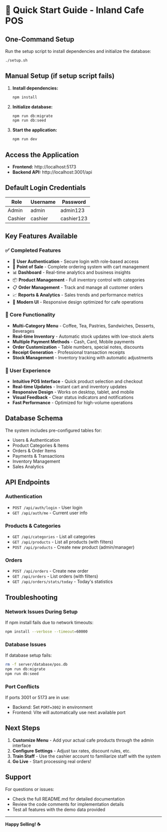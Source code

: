 # 🚀 Quick Start Guide - Inland Cafe POS

## One-Command Setup

Run the setup script to install dependencies and initialize the database:

```bash
./setup.sh
```

## Manual Setup (if setup script fails)

1. **Install dependencies:**
   ```bash
   npm install
   ```

2. **Initialize database:**
   ```bash
   npm run db:migrate
   npm run db:seed
   ```

3. **Start the application:**
   ```bash
   npm run dev
   ```

## Access the Application

- **Frontend:** http://localhost:5173
- **Backend API:** http://localhost:3001/api

## Default Login Credentials

| Role    | Username | Password  |
|---------|----------|-----------|
| Admin   | admin    | admin123  |
| Cashier | cashier  | cashier123|

## Key Features Available

### ✅ Completed Features
- 🔐 **User Authentication** - Secure login with role-based access
- 🛒 **Point of Sale** - Complete ordering system with cart management
- 📊 **Dashboard** - Real-time analytics and business insights
- 📦 **Product Management** - Full inventory control with categories
- 📋 **Order Management** - Track and manage all customer orders
- 📈 **Reports & Analytics** - Sales trends and performance metrics
- 🎨 **Modern UI** - Responsive design optimized for cafe operations

### 🔄 Core Functionality
- **Multi-Category Menu** - Coffee, Tea, Pastries, Sandwiches, Desserts, Beverages
- **Real-time Inventory** - Automatic stock updates with low-stock alerts
- **Multiple Payment Methods** - Cash, Card, Mobile payments
- **Order Customization** - Table numbers, special notes, discounts
- **Receipt Generation** - Professional transaction receipts
- **Stock Management** - Inventory tracking with automatic adjustments

### 📱 User Experience
- **Intuitive POS Interface** - Quick product selection and checkout
- **Real-time Updates** - Instant cart and inventory updates
- **Responsive Design** - Works on desktop, tablet, and mobile
- **Visual Feedback** - Clear status indicators and notifications
- **Fast Performance** - Optimized for high-volume operations

## Database Schema

The system includes pre-configured tables for:
- Users & Authentication
- Product Categories & Items
- Orders & Order Items
- Payments & Transactions
- Inventory Management
- Sales Analytics

## API Endpoints

### Authentication
- `POST /api/auth/login` - User login
- `GET /api/auth/me` - Current user info

### Products & Categories
- `GET /api/categories` - List all categories
- `GET /api/products` - List all products (with filters)
- `POST /api/products` - Create new product (admin/manager)

### Orders
- `POST /api/orders` - Create new order
- `GET /api/orders` - List orders (with filters)
- `GET /api/orders/stats/today` - Today's statistics

## Troubleshooting

### Network Issues During Setup
If npm install fails due to network timeouts:
```bash
npm install --verbose --timeout=60000
```

### Database Issues
If database setup fails:
```bash
rm -f server/database/pos.db
npm run db:migrate
npm run db:seed
```

### Port Conflicts
If ports 3001 or 5173 are in use:
- Backend: Set `PORT=3002` in environment
- Frontend: Vite will automatically use next available port

## Next Steps

1. **Customize Menu** - Add your actual cafe products through the admin interface
2. **Configure Settings** - Adjust tax rates, discount rules, etc.
3. **Train Staff** - Use the cashier account to familiarize staff with the system
4. **Go Live** - Start processing real orders!

## Support

For questions or issues:
- Check the full README.md for detailed documentation
- Review the code comments for implementation details
- Test all features with the demo data provided

---

**Happy Selling! ☕️**
